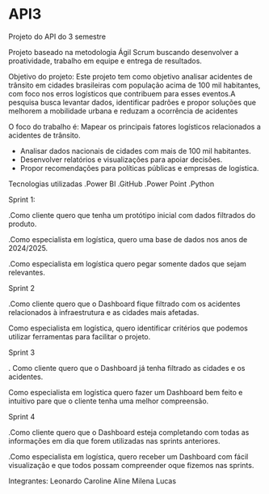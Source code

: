 # API3
Projeto do API do 3 semestre 

Projeto baseado na metodologia Ágil Scrum buscando desenvolver a proatividade, trabalho em equipe e entrega de resultados.

Objetivo do projeto:
Este projeto tem como objetivo analisar acidentes de trânsito em cidades brasileiras com população acima de 100 mil habitantes, com foco nos erros logísticos que contribuem para esses eventos.A pesquisa busca levantar dados, identificar padrões e propor soluções que melhorem a mobilidade urbana e reduzam a ocorrência de acidentes

O foco do trabalho é:
Mapear os principais fatores logísticos relacionados a acidentes de trânsito.  
- Analisar dados nacionais de cidades com mais de 100 mil habitantes.  
- Desenvolver relatórios e visualizações para apoiar decisões.  
- Propor recomendações para políticas públicas e empresas de logística.
  
Tecnologias utilizadas 
.Power BI
.GitHub
.Power Point
.Python

Sprint 1:

  .Como cliente quero que tenha um protótipo inicial com dados filtrados do produto.
 
.Como especialista em logística, quero uma base de dados nos anos de 2024/2025.

.Como especialista em logística quero pegar somente dados que sejam relevantes.

Sprint 2

.Como cliente quero que o Dashboard fique filtrado com os acidentes relacionados à infraestrutura e as cidades mais afetadas.

Como especialista em logística, quero  identificar critérios que podemos utilizar ferramentas para facilitar o projeto.

Sprint 3

. Como cliente quero que o Dashboard já tenha filtrado as cidades e os acidentes.

Como especialista em logística quero fazer um Dashboard bem feito e intuitivo pare que o cliente tenha uma melhor compreensão.

Sprint 4

.Como cliente quero que o Dashboard esteja completando com todas as informações em dia que forem utilizadas nas sprints anteriores.

.Como especialista em logística, quero receber um Dashboard com fácil visualização e que todos possam compreender oque fizemos nas sprints.

Integrantes: 
Leonardo 
Caroline
Aline 
Milena 
Lucas
